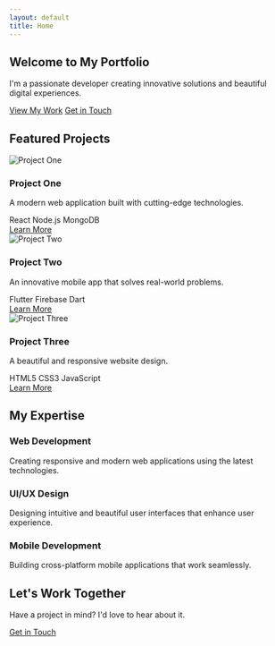 ```yaml
---
layout: default
title: Home
---
```


<section class="hero animate-fade-in">
    <div class="container">
        <h1>Welcome to My Portfolio</h1>
        <p>I'm a passionate developer creating innovative solutions and beautiful digital experiences.</p>
        <div class="hero-buttons">
            <a href="/projects" class="btn btn-primary">View My Work</a>
            <a href="/contact" class="btn btn-outline">Get in Touch</a>
        </div>
    </div>
</section>

<section class="featured-projects">
    <div class="container">
        <h2 class="text-center mb-4">Featured Projects</h2>
        <div class="card-grid">
            <div class="card animate-fade-in">
                <img src="{{ '/assets/images/project1.png' | relative_url }}" alt="Project One">
                <div class="card-content">
                    <h3><i class="fas fa-code"></i> Project One</h3>
                    <p>A modern web application built with cutting-edge technologies.</p>
                    <div class="tech-stack">
                        <span class="tech-tag">React</span>
                        <span class="tech-tag">Node.js</span>
                        <span class="tech-tag">MongoDB</span>
                    </div>
                    <a href="/projects#project-one" class="btn btn-outline">Learn More</a>
                </div>
            </div>
            <div class="card animate-fade-in">
                <img src="{{ '/assets/images/project2.png' | relative_url }}" alt="Project Two">
                <div class="card-content">
                    <h3><i class="fas fa-mobile-alt"></i> Project Two</h3>
                    <p>An innovative mobile app that solves real-world problems.</p>
                    <div class="tech-stack">
                        <span class="tech-tag">Flutter</span>
                        <span class="tech-tag">Firebase</span>
                        <span class="tech-tag">Dart</span>
                    </div>
                    <a href="/projects#project-two" class="btn btn-outline">Learn More</a>
                </div>
            </div>
            <div class="card animate-fade-in">
                <img src="{{ '/assets/images/project3.png' | relative_url }}" alt="Project Three">
                <div class="card-content">
                    <h3><i class="fas fa-paint-brush"></i> Project Three</h3>
                    <p>A beautiful and responsive website design.</p>
                    <div class="tech-stack">
                        <span class="tech-tag">HTML5</span>
                        <span class="tech-tag">CSS3</span>
                        <span class="tech-tag">JavaScript</span>
                    </div>
                    <a href="/projects#project-three" class="btn btn-outline">Learn More</a>
                </div>
            </div>
        </div>
    </div>
</section>

<section class="skills-overview">
    <div class="container">
        <h2 class="text-center mb-4">My Expertise</h2>
        <div class="card-grid">
            <div class="card animate-fade-in">
                <div class="card-content">
                    <i class="fas fa-code"></i>
                    <h3>Web Development</h3>
                    <p>Creating responsive and modern web applications using the latest technologies.</p>
                    <div class="skill-progress">
                        <div class="progress-bar" style="width: 90%"></div>
                    </div>
                </div>
            </div>
            <div class="card animate-fade-in">
                <div class="card-content">
                    <i class="fas fa-paint-brush"></i>
                    <h3>UI/UX Design</h3>
                    <p>Designing intuitive and beautiful user interfaces that enhance user experience.</p>
                    <div class="skill-progress">
                        <div class="progress-bar" style="width: 85%"></div>
                    </div>
                </div>
            </div>
            <div class="card animate-fade-in">
                <div class="card-content">
                    <i class="fas fa-mobile-alt"></i>
                    <h3>Mobile Development</h3>
                    <p>Building cross-platform mobile applications that work seamlessly.</p>
                    <div class="skill-progress">
                        <div class="progress-bar" style="width: 80%"></div>
                    </div>
                </div>
            </div>
        </div>
    </div>
</section>

<section class="cta-section">
    <div class="container">
        <div class="cta-content text-center animate-fade-in">
            <h2>Let's Work Together</h2>
            <p>Have a project in mind? I'd love to hear about it.</p>
            <a href="/contact" class="btn btn-primary">Get in Touch</a>
        </div>
    </div>
</section> 